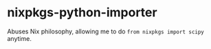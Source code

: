 # nixpkgs-python-importer
Abuses Nix philosophy, allowing me to do `from nixpkgs import scipy` anytime.
